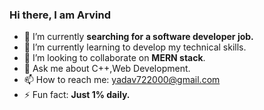### Hi there, I am Arvind

- 🔭 I’m currently **searching for a software developer job.**
- 🌱 I’m currently learning to develop my technical skills.
- 👯 I’m looking to collaborate on **MERN stack**.
- 💬 Ask me about C++,Web Development.
- 📫 How to reach me: yadav722000@gmail.com
- ⚡ Fun fact: **Just 1% daily.**
